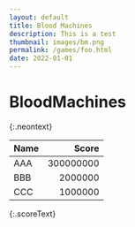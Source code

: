 ```yaml
---
layout: default
title: Blood Machines
description: This is a test
thumbnail: images/bm.png
permalink: /games/foo.html
date: 2022-01-01
---
```


# BloodMachines
{:.neontext}

| Name | Score |
| :---- | ----: |
| AAA | 300000000 |
| BBB | 2000000 |
| CCC | 1000000 |
{:.scoreText}